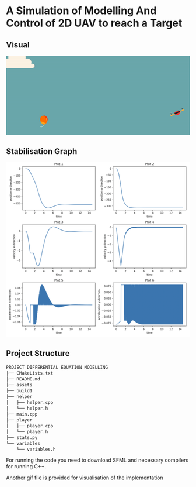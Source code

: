 # A Simulation of Modelling And Control of 2D UAV to reach a Target
## Visual
![Content](visualisations/player_pid_content.gif)

## Stabilisation Graph
![Simulation Graph](visualisations/stablised_stats.png)

## Project Structure

```
PROJECT DIFFERENTIAL EQUATION MODELLING
├── CMakeLists.txt
├── README.md
├── assets
├── build1
├── helper
│   ├── helper.cpp
│   └── helper.h
├── main.cpp
├── player
│   ├── player.cpp
│   └── player.h
├── stats.py
└── variables
    └── variables.h
```


<!-- Information for the project -->

For running the code you need to download SFML and necessary compilers for running C++.

<!-- Another way to see the implementation -->

Another gif file is provided for visualisation of the implementation

